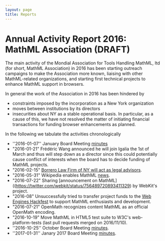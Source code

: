 ```yaml
---
layout: page
title: Reports
---
```


# Annual Activity Report 2016: MathML Association (DRAFT)

The main activity of the Mondial Association for Tools Handling MathML, ltd (for short,
MathML Association) in 2016 has been starting outreach campaigns to make the Association
more known, liaising with other MathML-related organizations, and starting first technical
projects to enhance MathML support in browsers.

In general the work of the Association in 2016 has been hindered by
* constraints imposed by the incorporation as a New York organization
* moves between institutions by its directors
* insecurities about NY as a stable operational basis. 
In particular, as a cause of this, we have not resolved the matter of initiating financial
transactions for funding browser enhancements as planned. 

In the following we tabulate the activities chronologically

* ''2016-01-07'' January Board Meeting [minutes](/meetings/board-2016-01-07.html)
* "2016-01-21" Frédéric Wang announced he will join Igalia the 1st of March and thus will step down as a director since this could potentially cause conflict of interests when the board has to decide funding of MathML projects.
* "2016-02-15" [Borrero Law Firm of NY will act as legal advisors](http://mathml-association.org/announcement/2016/02/15/borrero-law.html).
* "2016-05-31" Wikipedia enables MathML [news](http://mathml-association.org/announcement/2016/05/31/wikipedia.html). 
* "2016-07-22" Sharing [announcement on MathML]((https://twitter.com/webkit/status/756489720893411329) by WebKit's project. 
* "2016-08" Unsuccessfully tried to transfer project funds to the
  [Web Engines Hackfest](http://www.webengineshackfest.org/2016/) to support MathML
  enthusiasts and development. 
* "2016-07-21" OpenMath recognizes content MathML as an official OpenMath encoding. 
* "2016-10-19" Move MathML in HTML5 test suite to W3C's web-platform-tests (last pull requests merged on 2016/11/10). 
* ''2016-10-25'' October Board Meeting [minutes](/meetings/board-2016-10-15.html).
* ''2017-01-31'' Janary 2017 Board Meeting [minutes](/meetings/board-2017-01-31.html).


<!--  LocalWords:  organization organizations
 -->
